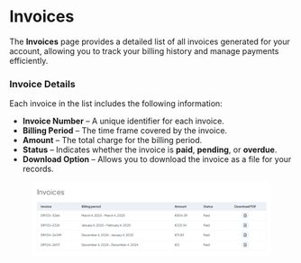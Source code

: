 # Invoices

The **Invoices** page provides a detailed list of all invoices generated for your account, allowing you to track your billing history and manage payments efficiently.

### **Invoice Details**

Each invoice in the list includes the following information:

* **Invoice Number** – A unique identifier for each invoice.
* **Billing Period** – The time frame covered by the invoice.
* **Amount** – The total charge for the billing period.
* **Status** – Indicates whether the invoice is **paid**, **pending**, or **overdue**.
* **Download Option** – Allows you to download the invoice as a file for your records.

<figure><img src="../.gitbook/assets/image (1).png" alt=""><figcaption></figcaption></figure>
